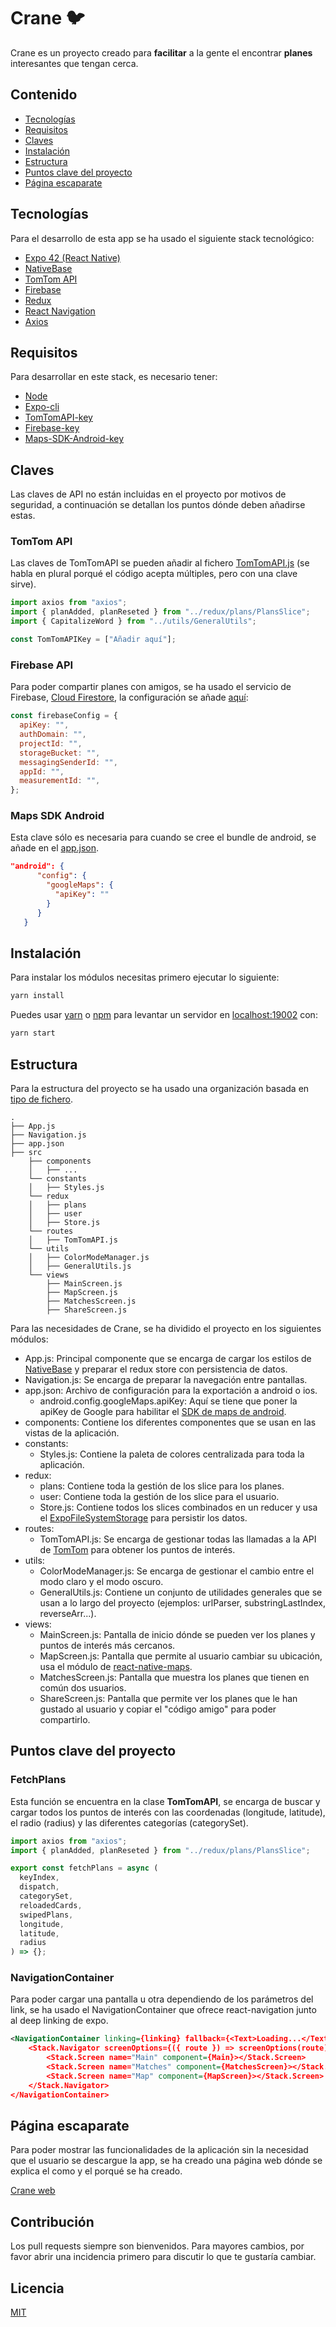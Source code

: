 # Crane 🐦

Crane es un proyecto creado para <strong>facilitar</strong> a la gente el encontrar <strong>planes</strong> interesantes que tengan cerca.

## Contenido

- [Tecnologías](#tecnologías)
- [Requisitos](#requisitos)
- [Claves](#claves)
- [Instalación](#instalación)
- [Estructura](#estructura)
- [Puntos clave del proyecto](#puntos-clave-del-proyecto)
- [Página escaparate](#página-escaparate)

## Tecnologías

Para el desarrollo de esta app se ha usado el siguiente stack tecnológico:

- [Expo 42 (React Native)](https://expo.dev/)
- [NativeBase](https://nativebase.io/)
- [TomTom API](https://developer.tomtom.com/)
- [Firebase](https://firebase.google.com/)
- [Redux](https://es.redux.js.org/)
- [React Navigation](https://reactnavigation.org/)
- [Axios](https://github.com/axios/axios)

## Requisitos

Para desarrollar en este stack, es necesario tener:

- [Node](https://nodejs.org/es/)
- [Expo-cli](https://docs.expo.dev/workflow/expo-cli/)
- [TomTomAPI-key](https://developer.tomtom.com/)
- [Firebase-key](https://firebase.google.com/)
- [Maps-SDK-Android-key](https://docs.expo.dev/versions/latest/sdk/map-view/)

## Claves

Las claves de API no están incluidas en el proyecto por motivos de seguridad, a continuación se detallan los puntos dónde deben añadirse estas.

### TomTom API

Las claves de TomTomAPI se pueden añadir al fichero [TomTomAPI.js](https://github.com/AdriaGual/crane/blob/master/src/routes/TomTomAPI.js) (se habla en plural porqué el código acepta múltiples, pero con una clave sirve).

```javascript
import axios from "axios";
import { planAdded, planReseted } from "../redux/plans/PlansSlice";
import { CapitalizeWord } from "../utils/GeneralUtils";

const TomTomAPIKey = ["Añadir aquí"];
```

### Firebase API

Para poder compartir planes con amigos, se ha usado el servicio de Firebase, [Cloud Firestore](https://firebase.google.com/products/firestore?gclid=EAIaIQobChMIk6L8wdqV9wIVB5BoCR1jDQdGEAAYASAAEgKOXfD_BwE&gclsrc=aw.ds), la configuración se añade [aquí](https://github.com/AdriaGual/crane/blob/master/src/routes/FirebaseConfig.js):

```javascript
const firebaseConfig = {
  apiKey: "",
  authDomain: "",
  projectId: "",
  storageBucket: "",
  messagingSenderId: "",
  appId: "",
  measurementId: "",
};
```

### Maps SDK Android

Esta clave sólo es necesaria para cuando se cree el bundle de android, se añade en el [app.json](https://github.com/AdriaGual/crane/blob/master/app.json).

```json
"android": {
      "config": {
        "googleMaps": {
          "apiKey": ""
        }
      }
   }
```

## Instalación

Para instalar los módulos necesitas primero ejecutar lo siguiente:

```bash
yarn install
```

Puedes usar [yarn](https://yarnpkg.com/) o [npm](https://www.npmjs.com/) para levantar un servidor en [localhost:19002](http://localhost:19002/) con:

```bash
yarn start
```

## Estructura

Para la estructura del proyecto se ha usado una organización basada en [tipo de fichero](https://reboot.studio/blog/es/estructuras-organizar-proyecto-react/).

```
.
├── App.js
├── Navigation.js
├── app.json
├── src
	├── components
	│	├── ...
	└── constants
	│	├── Styles.js
	└── redux
	│	├── plans
	│	├── user
	│	├── Store.js
	└── routes
	│	├── TomTomAPI.js
	└── utils
	│	├── ColorModeManager.js
	│	├── GeneralUtils.js
	└── views
		├── MainScreen.js
		├── MapScreen.js
		├── MatchesScreen.js
		├── ShareScreen.js

```

Para las necesidades de Crane, se ha dividido el proyecto en los siguientes módulos:

<ul>
   <li>App.js:
      Principal componente que se encarga de cargar los estilos de <a href="https://nativebase.io/">NativeBase</a> y preparar el redux store con persistencia de datos.
   </li>
   <li>Navigation.js:
      Se encarga de preparar la navegación entre pantallas.
   </li>
   <li>app.json:
      Archivo de configuración para la exportación a android o ios.
       <ul>
         <li>android.config.googleMaps.apiKey:
            Aquí se tiene que poner la apiKey de Google para habilitar el <a href="https://docs.expo.dev/versions/latest/sdk/map-view/">SDK de maps de android</a>.
         </li>
      </ul>
   </li>
   <li>components:
      Contiene los diferentes componentes que se usan en las vistas de la aplicación.
   </li>
   <li>
      constants:
      <ul>
         <li>Styles.js:
            Contiene la paleta de colores centralizada para toda la aplicación.
         </li>
      </ul>
   </li>
   <li>
      redux:
      <ul>
         <li>plans:
            Contiene toda la gestión de los slice para los planes.
         </li>
         <li>user:
            Contiene toda la gestión de los slice para el usuario.
         </li>
         <li>Store.js:
            Contiene todos los slices combinados en un reducer y usa el <a    href="https://www.npmjs.com/package/redux-persist-expo-filesystem">ExpoFileSystemStorage</a> para persistir los datos.  
         </li>
      </ul>  
   </li>
   <li>
      routes:
      <ul>
         <li>TomTomAPI.js:
            Se encarga de gestionar todas las llamadas a la API de <a    href="https://developer.tomtom.com/">TomTom</a> para obtener los puntos de interés.
         </li>
      </ul>
   </li>
   <li>
      utils:
      <ul>
         <li>ColorModeManager.js:
            Se encarga de gestionar el cambio entre el modo claro y el modo oscuro.
         </li>
         <li>GeneralUtils.js:
            Contiene un conjunto de utilidades generales que se usan a lo largo del proyecto (ejemplos: urlParser, substringLastIndex, reverseArr...).
         </li>
      </ul>
   </li>
   <li>
      views:
      <ul>
         <li>MainScreen.js:
            Pantalla de inicio dónde se pueden ver los planes y puntos de interés más cercanos.
         </li>
         <li>MapScreen.js:
            Pantalla que permite al usuario cambiar su ubicación, usa el módulo de <a href="https://www.npmjs.com/package/react-native-maps">react-native-maps</a>.
         </li>
         <li>MatchesScreen.js:
            Pantalla que muestra los planes que tienen en común dos usuarios.
         </li>
         <li>ShareScreen.js:
            Pantalla que permite ver los planes que le han gustado al usuario y copiar el "código amigo" para poder compartirlo.
         </li>
      </ul>
   </li>
</ul>

## Puntos clave del proyecto

### FetchPlans

Esta función se encuentra en la clase **TomTomAPI**, se encarga de buscar y cargar todos los puntos de interés con las coordenadas (longitude, latitude), el radio (radius) y las diferentes categorías (categorySet).

```javascript
import axios from "axios";
import { planAdded, planReseted } from "../redux/plans/PlansSlice";

export const fetchPlans = async (
  keyIndex,
  dispatch,
  categorySet,
  reloadedCards,
  swipedPlans,
  longitude,
  latitude,
  radius
) => {};
```

### NavigationContainer

Para poder cargar una pantalla u otra dependiendo de los parámetros del link, se ha usado el NavigationContainer que ofrece react-navigation junto al deep linking de expo.

```xml
<NavigationContainer linking={linking} fallback={<Text>Loading...</Text>}>
    <Stack.Navigator screenOptions={({ route }) => screenOptions(route)}>
        <Stack.Screen name="Main" component={Main}></Stack.Screen>
        <Stack.Screen name="Matches" component={MatchesScreen}></Stack.Screen>
        <Stack.Screen name="Map" component={MapScreen}></Stack.Screen>
    </Stack.Navigator>
</NavigationContainer>
```

## Página escaparate

Para poder mostrar las funcionalidades de la aplicación sin la necesidad que el usuario se descargue la app, se ha creado una página web dónde se explica el como y el porqué se ha creado.

[Crane web](https://craneapp.netlify.app/)

## Contribución

Los pull requests siempre son bienvenidos. Para mayores cambios, por favor abrir una incidencia primero para discutir lo que te gustaría cambiar.

## Licencia

[MIT](https://choosealicense.com/licenses/mit/)
